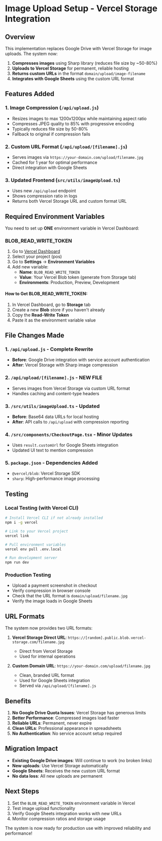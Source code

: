# Image Upload Setup - Vercel Storage Integration

## Overview
This implementation replaces Google Drive with Vercel Storage for image uploads. The system now:

1. **Compresses images** using Sharp library (reduces file size by ~50-80%)
2. **Uploads to Vercel Storage** for permanent, reliable hosting
3. **Returns custom URLs** in the format `domain/upload/image-filename`
4. **Integrates with Google Sheets** using the custom URL format

## Features Added

### 1. Image Compression (`/api/upload.js`)
- Resizes images to max 1200x1200px while maintaining aspect ratio
- Compresses JPEG quality to 85% with progressive encoding
- Typically reduces file size by 50-80%
- Fallback to original if compression fails

### 2. Custom URL Format (`/api/upload/[filename].js`)
- Serves images via `https://your-domain.com/upload/filename.jpg`
- Cached for 1 year for optimal performance
- Direct integration with Google Sheets

### 3. Updated Frontend (`src/utils/imageUpload.ts`)
- Uses new `/api/upload` endpoint
- Shows compression ratio in logs
- Returns both Vercel Storage URL and custom format URL

## Required Environment Variables

You need to set up **ONE** environment variable in Vercel Dashboard:

### BLOB_READ_WRITE_TOKEN

1. Go to [Vercel Dashboard](https://vercel.com/dashboard)
2. Select your project (pos)
3. Go to **Settings** → **Environment Variables**
4. Add new variable:
   - **Name**: `BLOB_READ_WRITE_TOKEN`
   - **Value**: Your Vercel Blob token (generate from Storage tab)
   - **Environments**: Production, Preview, Development

#### How to Get BLOB_READ_WRITE_TOKEN:
1. In Vercel Dashboard, go to **Storage** tab
2. Create a new **Blob** store if you haven't already
3. Copy the **Read-Write Token**
4. Paste it as the environment variable value

## File Changes Made

### 1. `/api/upload.js` - Complete Rewrite
- **Before**: Google Drive integration with service account authentication
- **After**: Vercel Storage with Sharp image compression

### 2. `/api/upload/[filename].js` - NEW FILE
- Serves images from Vercel Storage via custom URL format
- Handles caching and content-type headers

### 3. `/src/utils/imageUpload.ts` - Updated
- **Before**: Base64 data URLs for local hosting
- **After**: API calls to `/api/upload` with compression reporting

### 4. `/src/components/CheckoutPage.tsx` - Minor Updates
- Uses `result.customUrl` for Google Sheets integration
- Updated UI text to mention compression

### 5. `package.json` - Dependencies Added
- `@vercel/blob`: Vercel Storage SDK
- `sharp`: High-performance image processing

## Testing

### Local Testing (with Vercel CLI)
```bash
# Install Vercel CLI if not already installed
npm i -g vercel

# Link to your Vercel project
vercel link

# Pull environment variables
vercel env pull .env.local

# Run development server
npm run dev
```

### Production Testing
- Upload a payment screenshot in checkout
- Verify compression in browser console
- Check that the URL format is `domain/upload/filename.jpg`
- Verify the image loads in Google Sheets

## URL Formats

The system now provides two URL formats:

1. **Vercel Storage Direct URL**: `https://[random].public.blob.vercel-storage.com/filename.jpg`
   - Direct from Vercel Storage
   - Used for internal operations

2. **Custom Domain URL**: `https://your-domain.com/upload/filename.jpg`
   - Clean, branded URL format
   - Used for Google Sheets integration
   - Served via `/api/upload/[filename].js`

## Benefits

1. **No Google Drive Quota Issues**: Vercel Storage has generous limits
2. **Better Performance**: Compressed images load faster
3. **Reliable URLs**: Permanent, never expire
4. **Clean URLs**: Professional appearance in spreadsheets
5. **No Authentication**: No service account setup required

## Migration Impact

- **Existing Google Drive images**: Will continue to work (no broken links)
- **New uploads**: Use Vercel Storage automatically
- **Google Sheets**: Receives the new custom URL format
- **No data loss**: All new uploads are permanent

## Next Steps

1. Set the `BLOB_READ_WRITE_TOKEN` environment variable in Vercel
2. Test image upload functionality
3. Verify Google Sheets integration works with new URLs
4. Monitor compression ratios and storage usage

The system is now ready for production use with improved reliability and performance!
